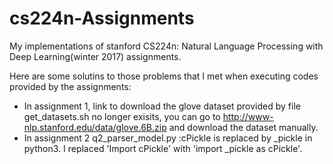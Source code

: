 # cs224n-Assignments
My implementations of stanford CS224n: Natural Language Processing with Deep Learning(winter 2017) assignments.

Here are some solutins to those problems that I met when executing codes provided by the assignments:
* In assignment 1, link to download the glove dataset provided by file get_datasets.sh no longer exisits, you can go to http://www-nlp.stanford.edu/data/glove.6B.zip and download the dataset manually.
* In assignment 2 q2_parser_model.py :cPickle is replaced by _pickle in python3. I replaced 'Import cPickle' with 'import _pickle as cPickle'.
